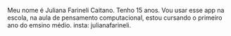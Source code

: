 Meu nome é Juliana Farineli Caitano.
Tenho 15 anos.
Vou usar esse app na escola, na aula de pensamento computacional, estou cursando o primeiro ano do emsino médio.
insta: julianafarineli.
